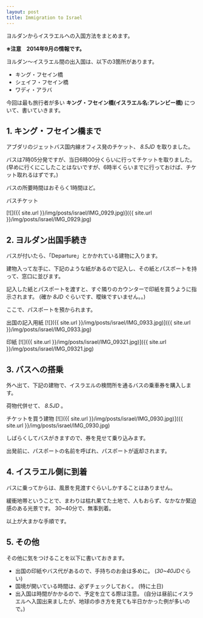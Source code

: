 ```yaml
---
layout: post
title: Immigration to Israel
---
```


ヨルダンからイスラエルへの入国方法をまとめます。

__※注意　2014年9月の情報です。__

ヨルダン〜イスラエル間の出入国は、以下の3箇所があります。

- キング・フセイン橋
- シェイフ・フセイン橋
- ワディ・アラバ

今回は最も旅行者が多い __キング・フセイン橋(イスラエル名:アレンビー橋)__ について、書いていきます。

## 1. キング・フセイン橋まで
アブダリのジェットバス国内線オフィス発のチケット、 *8.5JD* を取りました。

バスは7時05分発ですが、当日6時00分くらいに行ってチケットを取りました。
(早めに行くにこしたことはないですが、6時半くらいまでに行っておけば、チケット取れるはずです。)

バスの所要時間はおそらく1時間ほど。

バスチケット

[![]({{ site.url }}/img/posts/israel/IMG_0929.jpg)]({{ site.url }}/img/posts/israel/IMG_0929.jpg)

## 2. ヨルダン出国手続き
バスが付いたら、「Departure」とかかれている建物に入ります。

建物入って左手に、下記のような紙があるので記入し、その紙とパスポートを持って、窓口に並びます。

記入した紙とパスポートを渡すと、すぐ隣りのカウンターで印紙を買うように指示されます。
(確か *8JD* ぐらいです、曖昧ですいません。。)

ここで、パスポートを預かられます。

出国の記入用紙
[![]({{ site.url }}/img/posts/israel/IMG_0933.jpg)]({{ site.url }}/img/posts/israel/IMG_0933.jpg)

印紙
[![]({{ site.url }}/img/posts/israel/IMG_09321.jpg)]({{ site.url }}/img/posts/israel/IMG_09321.jpg)

## 3. バスへの搭乗
外へ出て、下記の建物で、イスラエルの検問所を通るバスの乗車券を購入します。

荷物代併せて、 *8.5JD* 。

チケットを買う建物
[![]({{ site.url }}/img/posts/israel/IMG_0930.jpg)]({{ site.url }}/img/posts/israel/IMG_0930.jpg)

しばらくしてバスがきますので、券を見せて乗り込みます。

出発前に、パスポートの名前を呼ばれ、パスポートが返却されます。

## 4. イスラエル側に到着
バスに乗ってからは、風景を見渡すぐらいしかすることはありません。

緩衝地帯ということで、まわりは枯れ果てた土地で、人もおらず、なかなか緊迫感のある光景です。
30~40分で、無事到着。

以上が大まかな手順です。

## 5. その他
その他に気をつけることを以下に書いておきます。

- 出国の印紙やバス代があるので、手持ちのお金は多めに。
(*30~40JD*ぐらい)
- 国境が開いている時間は、必ずチェックしておく。
(特に土日)
- 出入国は時間がかかるので、予定を立てる際は注意。
(自分は昼前にイスラエルへ入国出来ましたが、地球の歩き方を見ても半日かかった例が多いので。)
